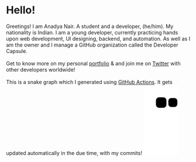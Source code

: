 <!-- <img src="https://github.com/AnadyaNair/AnadyaNair/blob/46c7e7da91fcc7ccfabad3270e9d6ac793a987e6/AnadyaNair%20%20Twitter%20Banner.png"></img> -->
# Hello!
Greetings! I am Anadya Nair. A student and a developer, (he/him). My nationality is Indian. I am a young developer, currently practicing  hands upon web development, UI designing, backend, and automation. As well as I am the owner and I manage a GitHub organization called the Developer Capsule.
<br><br>
Get to know more on my personal [portfolio](https://anadyanair.github.io) & and join me on [Twitter](https://twitter.com/AnadyaNair) with other developers worldwide!
<br><br>
This is a snake graph which I generated using [GitHub Actions](https://github.com/features/actions). It gets updated automatically in the due time, with my commits!
<img src="https://github.com/AnadyaNair/AnadyaNair/raw/output/github-contribution-grid-snake.svg"></img>


<!-- | <img src="https://github.com/AnadyaNair/AnadyaNair/blob/b8df40d60633b4842dc509aa260a031b23a0942b/website-bg.png"> | <h3>Portfolio</h3><p>My personal portfolio & website where I showcase my works and about me. The code of the site is open sourced and is licensed under the MIT License.</p> [Visit Site →](https://anadyanair.github.io) |
|---|:---|
| <img src="https://github.com/AnadyaNair/AnadyaNair/blob/b8df40d60633b4842dc509aa260a031b23a0942b/social-bg.png"> | <h3>Social</h3><p>Twitter!</p> [Visit Site →](https://twitter.com/AnadyaNair) |
<br>
 -->
 
